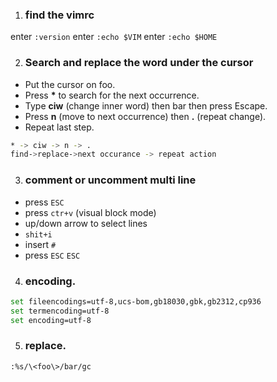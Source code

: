 

1. ### find the vimrc
enter `:version` 
enter `:echo $VIM`
enter `:echo $HOME`

2.  ### Search and replace the word under the cursor

+ Put the cursor on foo.
+ Press <b>*</b> to search for the next occurrence.
+ Type **ciw** (change inner word) then bar then press Escape.
+ Press **n** (move to next occurrence) then **.** (repeat change).
+ Repeat last step.

```bash
* -> ciw -> n -> .
find->replace->next occurance -> repeat action
```

3. ### comment or uncomment multi line

+ press `ESC` 
+ press `ctr+v` (visual block mode)
+ up/down arrow to select lines 
+ `shit+i` 
+ insert `#`
+ press `ESC` `ESC` 


4. ### encoding.  
```bash 
set fileencodings=utf-8,ucs-bom,gb18030,gbk,gb2312,cp936
set termencoding=utf-8
set encoding=utf-8
```

5. ### replace. 
```vim
:%s/\<foo\>/bar/gc
```
